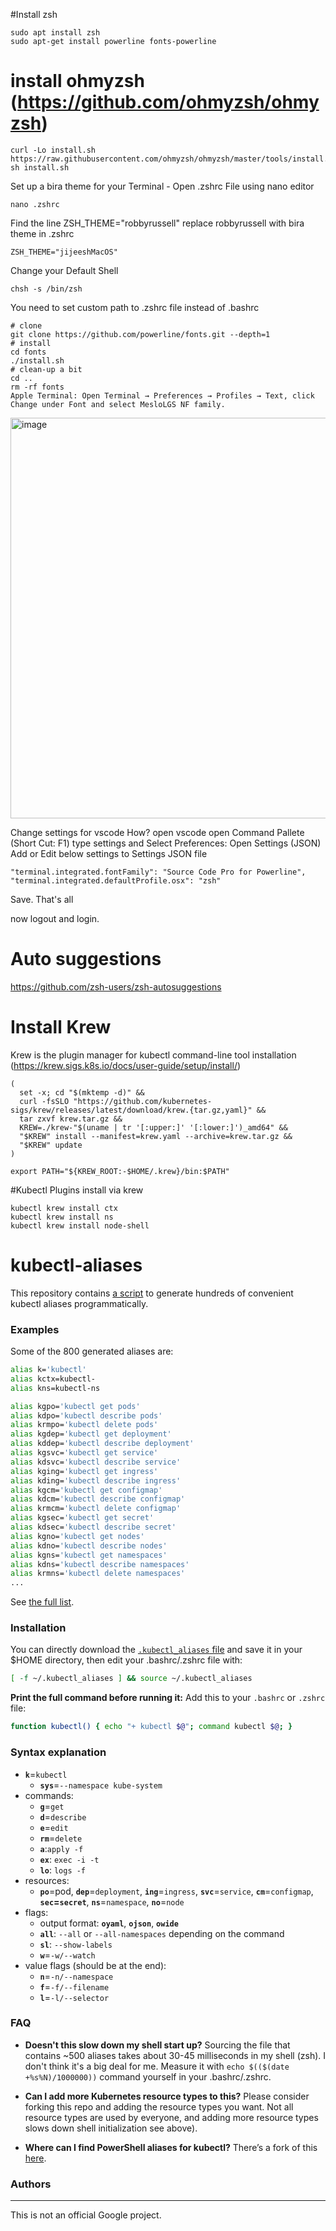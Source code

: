 #Install zsh
```
sudo apt install zsh
sudo apt-get install powerline fonts-powerline
```
# install ohmyzsh (https://github.com/ohmyzsh/ohmyzsh)
```
curl -Lo install.sh https://raw.githubusercontent.com/ohmyzsh/ohmyzsh/master/tools/install.sh
sh install.sh
```
Set up a bira theme for your Terminal - Open .zshrc File using nano editor
```
nano .zshrc
```
Find the line ZSH_THEME="robbyrussell" replace robbyrussell with bira theme in .zshrc

```
ZSH_THEME="jijeeshMacOS"
```
Change your Default Shell
```
chsh -s /bin/zsh
```
You need to set custom path to .zshrc file instead of .bashrc

```
# clone
git clone https://github.com/powerline/fonts.git --depth=1
# install
cd fonts
./install.sh
# clean-up a bit
cd ..
rm -rf fonts
Apple Terminal: Open Terminal → Preferences → Profiles → Text, click Change under Font and select MesloLGS NF family.
```
<img width="641" alt="image" src="https://user-images.githubusercontent.com/8288856/174468406-677b1bc9-9c4e-48b0-9854-c2d384647e06.png">

Change settings for vscode
How?
open vscode
open Command Pallete (Short Cut: F1)
type settings and Select Preferences: Open Settings (JSON)
Add or Edit below settings to Settings JSON file
```
"terminal.integrated.fontFamily": "Source Code Pro for Powerline",
"terminal.integrated.defaultProfile.osx": "zsh"
```
Save.
That's all

now logout and login.
# Auto suggestions
https://github.com/zsh-users/zsh-autosuggestions
# Install Krew
Krew is the plugin manager for kubectl command-line tool
installation (https://krew.sigs.k8s.io/docs/user-guide/setup/install/)
```
(
  set -x; cd "$(mktemp -d)" &&
  curl -fsSLO "https://github.com/kubernetes-sigs/krew/releases/latest/download/krew.{tar.gz,yaml}" &&
  tar zxvf krew.tar.gz &&
  KREW=./krew-"$(uname | tr '[:upper:]' '[:lower:]')_amd64" &&
  "$KREW" install --manifest=krew.yaml --archive=krew.tar.gz &&
  "$KREW" update
)

export PATH="${KREW_ROOT:-$HOME/.krew}/bin:$PATH"
```
#Kubectl Plugins install via krew

```
kubectl krew install ctx
kubectl krew install ns
kubectl krew install node-shell
```

# kubectl-aliases

This repository contains [a script](generate_aliases.py) to generate hundreds of
convenient kubectl aliases programmatically.

### Examples

Some of the 800 generated aliases are:

```sh
alias k='kubectl'
alias kctx=kubectl-
alias kns=kubectl-ns

alias kgpo='kubectl get pods'
alias kdpo='kubectl describe pods'
alias krmpo='kubectl delete pods'
alias kgdep='kubectl get deployment'
alias kddep='kubectl describe deployment'
alias kgsvc='kubectl get service'
alias kdsvc='kubectl describe service'
alias kging='kubectl get ingress'
alias kding='kubectl describe ingress'
alias kgcm='kubectl get configmap'
alias kdcm='kubectl describe configmap'
alias krmcm='kubectl delete configmap'
alias kgsec='kubectl get secret'
alias kdsec='kubectl describe secret'
alias kgno='kubectl get nodes'
alias kdno='kubectl describe nodes'
alias kgns='kubectl get namespaces'
alias kdns='kubectl describe namespaces'
alias krmns='kubectl delete namespaces'
...
```

See [the full list](.kubectl_aliases).

### Installation

You can directly download the [`.kubectl_aliases` file](https://rawgit.com/jijeesh/kubectl-alias/master/.kubectl_aliases)
and save it in your $HOME directory, then edit your .bashrc/.zshrc file with:

```sh
[ -f ~/.kubectl_aliases ] && source ~/.kubectl_aliases
```

**Print the full command before running it:** Add this to your `.bashrc` or
`.zshrc` file:

```sh
function kubectl() { echo "+ kubectl $@"; command kubectl $@; }
```

### Syntax explanation

* **`k`**=`kubectl`
  * **`sys`**=`--namespace kube-system`
* commands:
  * **`g`**=`get`
  * **`d`**=`describe`
  * **`e`**=`edit`
  * **`rm`**=`delete`
  * **`a`**:`apply -f`
  * **`ex`**: `exec -i -t`
  * **`lo`**: `logs -f`
* resources:
  * **`po`**=pod, **`dep`**=`deployment`, **`ing`**=`ingress`,
    **`svc`**=`service`, **`cm`**=`configmap`, **`sec`=`secret`**,
    **`ns`**=`namespace`, **`no`**=`node`
* flags:
  * output format: **`oyaml`**, **`ojson`**, **`owide`**
  * **`all`**: `--all` or `--all-namespaces` depending on the command
  * **`sl`**: `--show-labels`
  * **`w`**=`-w/--watch`
* value flags (should be at the end):
  * **`n`**=`-n/--namespace`
  * **`f`**=`-f/--filename`
  * **`l`**=`-l/--selector`
  
### FAQ

- **Doesn't this slow down my shell start up?** Sourcing the file that contains
~500 aliases takes about 30-45 milliseconds in my shell (zsh). I don't think
it's a big deal for me. Measure it with `echo $(($(date +%s%N)/1000000))`
command yourself in your .bashrc/.zshrc.

- **Can I add more Kubernetes resource types to this?** Please consider forking
  this repo and adding the resource types you want. Not all resource types are
  used by everyone, and adding more resource types slows down shell initialization
  see above).

- **Where can I find PowerShell aliases for kubectl?** There’s a fork of this
  [here](https://github.com/shanoor/kubectl-aliases-powershell).

### Authors



-----

This is not an official Google project.
